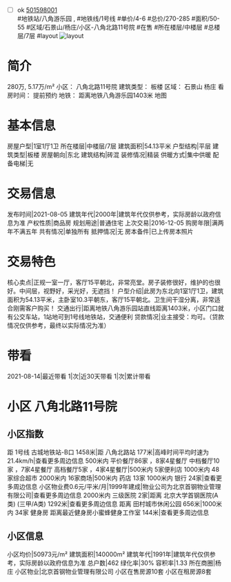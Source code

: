 - [ ] ok [501598001](https://bj.5i5j.com/ershoufang/501598001.html)  
 #地铁站/八角游乐园 ,  #地铁线/1号线
#单价/4-6 #总价/270-285 #面积/50-55   #区域/石景山/杨庄/小区-八角北路11号院 #在售 #所在楼层/中楼层 #总楼层/7层 #layout 
![layout](http://image2a.5i5j.com/bdir/layout/3cf985a787df4b8794395bd3e24cae2a.jpg_P5.jpg) 
# 简介 
 280万,  5.17万/m² 
小区： 八角北路11号院
建筑类型： 板楼
区域： 石景山 杨庄
看房时间： 提前预约
地铁： 距离地铁八角游乐园1403米 地图
# 基本信息 
 房屋户型|1室1厅1卫
所在楼层|中楼层/7层
建筑面积|54.13平米
户型结构|平层
建筑类型|板楼
房屋朝向|东北
建筑结构|砖混
装修情况|精装
供暖方式|集中供暖
配备电梯|无
# 交易信息 
 发布时间|2021-08-05
建筑年代|2000年|建筑年代仅供参考，实际房龄以政府信息为准
产权性质|商品房
规划用途|普通住宅
上次交易|2016-12-05
购房年限|满两年不满五年
共有情况|单独所有
抵押情况|无
房本备件|已上传房本照片
# 交易特色 
 核心卖点|正规一室一厅，客厅15平朝北，非常亮堂。房子装修很好，维护的也很好。中间层，视野好，采光好，无遮挡！
户型介绍|此房为东北向1室1厅1卫，建筑面积为54.13平米，主卧室10.3平朝东，客厅15平朝北。卫生间干湿分离，非常适合刚需客户购买！
交通出行|距离地铁八角游乐园站直线距离1403米，小区门口就有公交车站，1站地可到1号线地铁站，交通便利
贷款情况|业主接受：均可。（贷款情况仅供参考，最终以实际情况为准）
# 带看 
 2021-08-14|最近带看	 1|次|近30天带看	 1|次|累计带看
# 小区 八角北路11号院
## 小区指数 
 距 1号线 古城地铁站-B口 1458米|距 八角北路站 177米|高峰时间平均时速为21.4km/h|查看更多周边信息
500米内 平价餐厅86家 ，8家4星餐厅
中档餐厅10家 ，7家4星餐厅
高档餐厅5家 ，4家4星餐厅|500米内 5家便利店
1000米内 48家综合超市
2000米内 16家商场|500米内 药店 13家
1000米内 银行 24家|查看更多周边信息
小区物业费0.6元/平米/月|1999年建成|物业公司为北京首钢物业管理有限公司|查看更多周边信息
2000米内 三级医院 2家|距离 北京大学首钢医院(A类) (三甲/A类) 1292米|查看更多周边信息
距离 田村城市休闲公园 656米|1000米内 34家 健身房
距离最近健身房小蜜蜂健身工作室 144米|查看更多周边信息
## 小区信息 
 小区均价|50973元/m²
建筑面积|140000m²
建筑年代|1991年|建筑年代仅供参考，实际房龄以政府信息为准
总户数|462
绿化率|30%
容积率|1.33
所在商圈|杨庄
小区物业|北京首钢物业管理有限公司
小区在售房源10套
小区在租房源8套
